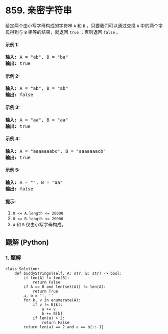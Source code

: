 # 859. 亲密字符串
给定两个由小写字母构成的字符串 ```A``` 和 ```B``` ，只要我们可以通过交换 ```A``` 中的两个字母得到与 ```B``` 相等的结果，就返回 ```true``` ；否则返回 ```false``` 。

#### 示例 1:
<pre>
<strong>输入:</strong> A = "ab", B = "ba"
<strong>输出:</strong> true
</pre>

#### 示例 2:
<pre>
<strong>输入:</strong> A = "ab", B = "ab"
<strong>输出:</strong> false
</pre>

#### 示例 3:
<pre>
<strong>输入:</strong> A = "aa", B = "aa"
<strong>输出:</strong> true
</pre>

#### 示例 4:
<pre>
<strong>输入:</strong> A = "aaaaaaabc", B = "aaaaaaacb"
<strong>输出:</strong> true
</pre>

#### 示例 5:
<pre>
<strong>输入:</strong> A = "", B = "aa"
<strong>输出:</strong> false
</pre>

#### 提示:
1. ```0 <= A.length <= 20000```
2. ```0 <= B.length <= 20000```
3. ```A``` 和 ```B``` 仅由小写字母构成。

## 题解 (Python)

### 1. 题解
```Python3
class Solution:
    def buddyStrings(self, A: str, B: str) -> bool:
        if len(A) != len(B):
            return False
        if A == B and len(set(A)) != len(A):
            return True
        a, b = '', ''
        for k, v in enumerate(A):
            if v != B[k]:
                a += v
                b += B[k]
            if len(a) > 2:
                return False
        return len(a) == 2 and a == b[::-1]
```
